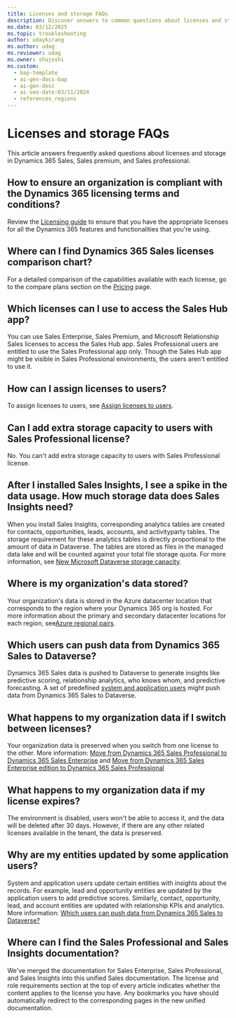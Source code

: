 ```yaml
---
title: Licenses and storage FAQs
description: Discover answers to common questions about licenses and storage.
ms.date: 03/12/2025
ms.topic: troubleshooting
author: udaykirang
ms.author: udag
ms.reviewer: udag
ms.owner: shujoshi
ms.custom:
  - bap-template
  - ai-gen-docs-bap
  - ai-gen-desc
  - ai-seo-date:03/11/2024
  - references_regions
---
```


# Licenses and storage FAQs

This article answers frequently asked questions about licenses and storage in Dynamics 365 Sales, Sales premium, and Sales professional.

<a name="license-compliance"></a>
## How to ensure an organization is compliant with the Dynamics 365 licensing terms and conditions?

Review the [Licensing guide](https://go.microsoft.com/fwlink/?LinkId=866544&clcid=0x409) to ensure that you have the appropriate licenses for all the Dynamics 365 features and functionalities that you're using.

## Where can I find Dynamics 365 Sales licenses comparison chart?

For a detailed comparison of the capabilities available with each license, go to the compare plans section on the [Pricing](https://www.microsoft.com/dynamics-365/products/sales/pricing) page.

## Which licenses can I use to access the Sales Hub app?

You can use Sales Enterprise, Sales Premium, and Microsoft Relationship Sales licenses to access the Sales Hub app. Sales Professional users are entitled to use the Sales Professional app only. Though the Sales Hub app might be visible in Sales Professional environments, the users aren't entitled to use it.

## How can I assign licenses to users?  

To assign licenses to users, see [Assign licenses to users](/microsoft-365/admin/manage/assign-licenses-to-users).

## Can I add extra storage capacity to users with Sales Professional license?

No. You can't add extra storage capacity to users with Sales Professional license.

## After I installed Sales Insights, I see a spike in the data usage. How much storage data does Sales Insights need?  

When you install Sales Insights, corresponding analytics tables are created for contacts, opportunities, leads, accounts, and activityparty tables. The storage requirement for these analytics tables is directly proportional to the amount of data in Dataverse. The tables are stored as files in the managed data lake and will be counted against your total file storage quota. For more information, see [New Microsoft Dataverse storage capacity](/power-platform/admin/capacity-storage).

## Where is my organization's data stored?  

Your organization's data is stored in the Azure datacenter location that corresponds to the region where your Dynamics 365 org is hosted. For more information about the primary and secondary datacenter locations for each region, see[Azure regional pairs](/azure/best-practices-availability-paired-regions#azure-regional-pairs).

## Which users can push data from Dynamics 365 Sales to Dataverse?

Dynamics 365 Sales data is pushed to Dataverse to generate insights like predictive scoring, relationship analytics, who knows whom, and predictive forecasting. A set of predefined [system and application users](/power-platform/admin/system-application-users) might push data from Dynamics 365 Sales to Dataverse.

## What happens to my organization data if I switch between licenses?

Your organization data is preserved when you switch from one license to the other. More information: [Move from Dynamics 365 Sales Professional to Dynamics 365 Sales Enterprise](upgrade-sales-professional-sales-enterprise.md) and [Move from Dynamics 365 Sales Enterprise edition to Dynamics 365 Sales Professional](move-sales-enterprise-sales-professional.md)

## What happens to my organization data if my license expires?

The environment is disabled, users won't be able to access it, and the data will be deleted after 30 days. However, if there are any other related licenses available in the tenant, the data is preserved.

## Why are my entities updated by some application users?

System and application users update certain entities with insights about the records. For example, lead and opportunity entities are updated by the application users to add predictive scores. Similarly, contact, opportunity, lead, and account entities are updated with relationship KPIs and analytics. More information: [Which users can push data from Dynamics 365 Sales to Dataverse?](#which-users-can-push-data-from-dynamics-365-sales-to-dataverse)

## Where can I find the Sales Professional and Sales Insights documentation?

We've merged the documentation for Sales Enterprise, Sales Professional, and Sales Insights into this unified Sales documentation. The license and role requirements section at the top of every article indicates whether the content applies to the license you have. Any bookmarks you have should automatically redirect to the corresponding pages in the new unified documentation.
